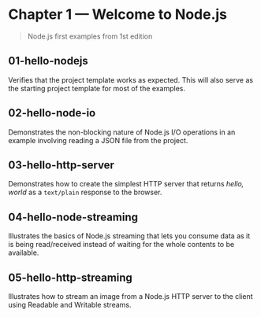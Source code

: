 # Chapter 1 &mdash; Welcome to Node.js
> Node.js first examples from 1st edition

## 01-hello-nodejs
Verifies that the project template works as expected. This will also serve as the starting project template for most of the examples.

## 02-hello-node-io
Demonstrates the non-blocking nature of Node.js I/O operations in an example involving reading a JSON file from the project.

## 03-hello-http-server
Demonstrates how to create the simplest HTTP server that returns *hello, world* as a `text/plain` response to the browser.

## 04-hello-node-streaming
Illustrates the basics of Node.js streaming that lets you consume data as it is being read/received instead of waiting for the whole contents to be available.

## 05-hello-http-streaming
Illustrates how to stream an image from a Node.js HTTP server to the client using Readable and Writable streams.
